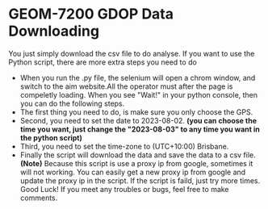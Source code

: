 # GEOM-7200 GDOP Data Downloading

You just simply download the csv file to do analyse. If you want to use the Python script, there are more extra steps you need to do
- When you run the .py file, the selenium will open a chrom window, and switch to the aim website.All the operator must after the page is compeletly loading. When you see "Wait!" in your python console, then you can do the following steps.
- The first thing you need to do, is make sure you only choose the GPS.
- Second, you need to set the date to 2023-08-02. **(you can choose the time you want, just change the "2023-08-03" to any time you want in the python script)**
- Third, you need to set the time-zone to (UTC+10:00) Brisbane.
- Finally the script will download the data and save the data to a csv file.
**(Note)**
  Because this script is use a proxy ip from google, sometimes it will not working. You can easily get a new proxy ip from google and update the
  proxy ip in the script. If the script is faild, just try more times. Good Luck!
If you meet any troubles or bugs, feel free to make comments. 
